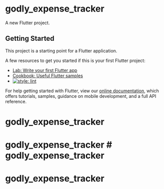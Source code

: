 # godly_expense_tracker

A new Flutter project.

## Getting Started

This project is a starting point for a Flutter application.

A few resources to get you started if this is your first Flutter project:

- [Lab: Write your first Flutter app](https://flutter.dev/docs/get-started/codelab)
- [Cookbook: Useful Flutter samples](https://flutter.dev/docs/cookbook)
- [![style: lint](https://img.shields.io/badge/style-lint-4BC0F5.svg)](https://pub.dev/packages/lint)

For help getting started with Flutter, view our
[online documentation](https://flutter.dev/docs), which offers tutorials,
samples, guidance on mobile development, and a full API reference.
# godly_expense_tracker
# godly_expense_tracker # godly_expense_tracker
# godly_expense_tracker

